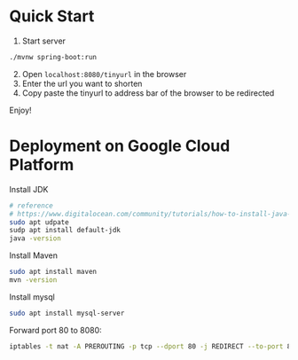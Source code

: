 # Quick Start

1. Start server
```bash
./mvnw spring-boot:run
```
2. Open `localhost:8080/tinyurl` in the browser
3. Enter the url you want to shorten
4. Copy paste the tinyurl to address bar of the browser to be redirected

Enjoy!

# Deployment on Google Cloud Platform
Install JDK
```bash
# reference
# https://www.digitalocean.com/community/tutorials/how-to-install-java-with-apt-on-ubuntu-18-04
sudo apt udpate
sudp apt install default-jdk
java -version
```

Install Maven
```bash
sudo apt install maven
mvn -version
```

Install mysql
```bash
sudo apt install mysql-server
```

Forward port 80 to 8080: 
```bash
iptables -t nat -A PREROUTING -p tcp --dport 80 -j REDIRECT --to-port 8080
```